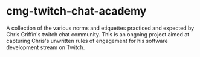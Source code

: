 # cmg-twitch-chat-academy
A collection of the various norms and etiquettes practiced and expected by Chris Griffin's twitch chat community. This is an ongoing project aimed at capturing Chris's unwritten rules of engagement for his software development stream on Twitch.

